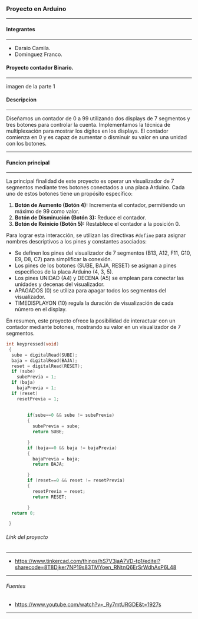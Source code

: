 ### Proyecto en Arduino

------------

#### Integrantes

------------
- Daraio Camila.
- Dominguez Franco.

 
#### Proyecto contador Binario.

------------

imagen de la parte 1

####  Descripcion

------------


Diseñamos un contador de 0 a 99 utilizando dos displays de 7 segmentos y tres botones para controlar la cuenta. Implementamos la técnica de multiplexación para mostrar los dígitos en los displays. El contador comienza en 0  y  es capaz de aumentar o disminuir su valor en una unidad con los botones.

------------


####  Funcion principal

------------


La principal finalidad de este proyecto es operar un visualizador de 7 segmentos mediante tres botones conectados a una placa Arduino. Cada uno de estos botones tiene un propósito específico:

1. **Botón de Aumento (Botón 4):** Incrementa el contador, permitiendo un máximo de 99 como valor.
2. **Botón de Disminución (Botón 3):** Reduce el contador.
3. **Botón de Reinicio (Botón 5):** Restablece el contador a la posición 0.

Para lograr esta interacción, se utilizan las directivas `#define` para asignar nombres descriptivos a los pines y constantes asociados:

- Se definen los pines del visualizador de 7 segmentos (B13, A12, F11, G10, E9, D8, C7) para simplificar la conexión.
- Los pines de los botones (SUBE, BAJA, RESET) se asignan a pines específicos de la placa Arduino (4, 3, 5).
- Los pines UNIDAD (A4) y DECENA (A5) se emplean para conectar las unidades y decenas del visualizador.
- APAGADOS (0) se utiliza para apagar todos los segmentos del visualizador.
- TIMEDISPLAYON (10) regula la duración de visualización de cada número en el display.

En resumen, este proyecto ofrece la posibilidad de interactuar con un contador mediante botones, mostrando su valor en un visualizador de 7 segmentos. 

```cpp
int keypressed(void)
 { 
  sube = digitalRead(SUBE);
  baja = digitalRead(BAJA);
  reset = digitalRead(RESET);
  if (sube)
    subePrevia = 1;
  if (baja)
    bajaPrevia = 1;
  if (reset)
   	resetPrevia = 1;
  	
  
  		if(sube==0 && sube != subePrevia)
        {
          subePrevia = sube;
          return SUBE;	

        }
        if (baja==0 && baja != bajaPrevia)
        {
          bajaPrevia = baja;
          return BAJA;	

        }
  		if (reset==0 && reset != resetPrevia)
        {
          resetPrevia = reset;
          return RESET;	

        }
  return 0;

 }
```


###### Link del proyecto

------------

- https://www.tinkercad.com/things/hS7V3jaA7VD-tp1/editel?sharecode=8T8Djker7NP19s83TMYoen_RNtnQ6ErSrWdhAsP6L48


------------

###### Fuentes

- https://www.youtube.com/watch?v=_Ry7mtURGDE&t=1927s

------------










